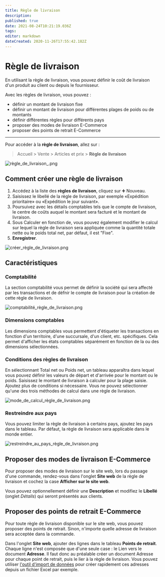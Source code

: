```yaml
---
title: Règle de livraison
description: 
published: true
date: 2021-08-24T10:21:19.036Z
tags: 
editor: markdown
dateCreated: 2020-11-26T17:55:42.182Z
---
```


# Règle de livraison
En utilisant la règle de livraison, vous pouvez définir le coût de livraison d'un produit au client ou depuis le fournisseur.

Avec les règles de livraison, vous pouvez :

- définir un montant de livraison fixe
- définir un montant de livraison pour différentes plages de poids ou de montants
- définir différentes règles pour différents pays
- proposer des modes de livraison E-Commerce
- proposer des points de retrait E-Commerce

---

Pour accéder à la **règle de livraison**, allez sur :

> Accueil > Vente > Articles et prix > **Règle de livraison**

![règle_de_livraison_.png](/content/ventes/shipping-rule/règle_de_livraison_.png)

## Comment créer une règle de livraison

1. Accédez à la liste des **règles de livraison**, cliquez sur :heavy_plus_sign: Nouveau.
2. Saisissez le libellé de la règle de livraison, par exemple «Expédition prioritaire» ou «Expédition le jour suivant».
3. Poursuivez avec les détails comptables tels que le compte de livraison, le centre de coûts auquel le montant sera facturé et le montant de livraison.
4. Sous Calculer en fonction de, vous pouvez également modifier le calcul sur lequel la règle de livraison sera appliquée comme la quantité totale nette ou le poids total net, par défaut, il est "Fixe".
5. **Enregistrer**.

![créer_règle_de_livraison.png](/content/ventes/shipping-rule/créer_règle_de_livraison.png)

## Caractéristiques

### Comptabilité
La section comptabilité vous permet de définir la société qui sera affecté par les transactions et de défnir le compte de livraison pour la création de cette règle de livraison. 

![comptabilité_règle_de_livraison.png](/content/ventes/shipping-rule/comptabilité_règle_de_livraison.png)

### Dimensions comptables
Les dimensions comptables vous permettent d'étiqueter les transactions en fonction d'un territoire, d'une succursale, d'un client, etc. spécifiques. Cela permet d'afficher les états comptables séparément en fonction de la ou des dimensions sélectionnées.

### Conditions des règles de livraison

En sélectionnant Total net ou Poids net, un tableau apparaîtra dans lequel vous pouvez définir les valeurs de départ et d'arrivée pour le montant ou le poids. Saisissez le montant de livraison à calculer pour la plage saisie. Ajoutez plus de conditions si nécessaire. Vous ne pouvez sélectionner qu'une des trois méthodes de calcul dans une règle de livraison.

![mode_de_calcul_règle_de_livraison.png](/content/ventes/shipping-rule/mode_de_calcul_règle_de_livraison.png)

### Restreindre aux pays

Vous pouvez limiter la règle de livraison à certains pays, ajoutez les pays dans le tableau. Par défaut, la règle de livraison sera applicable dans le monde entier.

![restreindre_au_pays_règle_de_livraison.png](/content/ventes/shipping-rule/restreindre_au_pays_règle_de_livraison.png)


## Proposer des modes de livraison E-Commerce

Pour proposer des modes de livraison sur le site web, lors du passage d'une commande, rendez-vous dans l'onglet **Site web** de la règle de livraison et cochez la case **Afficher sur le site web**.

Vous pouvez optionnellement définir une **Description** et modifiez le **Libellé** (onglet _Détails_) qui seront présentés aux clients.


## Proposer des points de retrait E-Commerce

Pour toute règle de livraison disponible sur le site web, vous pouvez proposer des points de retrait. Sinon, n'importe quelle adresse de livraison sera acceptée dans la commande.

Dans l'onglet **Site web**, ajouter des lignes dans le tableau **Points de retrait**. Chaque ligne n'est composée que d'une seule case : le Lien vers le document **Adresse**. Il faut donc au préalable créer un document Adresse pour chaque point de retrait, puis le lier à la règle de livraison. Vous pouvez utiliser [l'outil d'import de données](/dokos/parametrage/demarrage/data-import) pour créer rapidement ces adresses depuis un fichier Excel par exemple.

